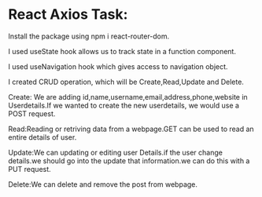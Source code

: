 # React Axios Task:

  Install the package using npm i react-router-dom.

  I used useState hook allows us to track state in a function component.

  I used useNavigation hook which gives access to navigation object.

  I created CRUD operation, which will be Create,Read,Update and Delete.

  Create: We are adding id,name,username,email,address,phone,website in Userdetails.If we wanted to create the new userdetails, we would use a POST request.

  Read:Reading  or retriving data from a webpage.GET can be used to read an entire details of user.

  Update:We can updating or editing  user Details.if the user change details.we should go into the update that information.we can do this with a PUT request.

  Delete:We can delete and remove the post from webpage. 
  